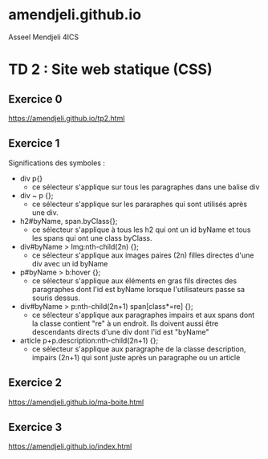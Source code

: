 # amendjeli.github.io
Asseel Mendjeli																																																4ICS

# TD 2 : Site web statique (CSS)

## Exercice 0

https://amendjeli.github.io/tp2.html

## Exercice 1

Significations des symboles :

- div p{}
  - ce sélecteur s'applique sur tous les paragraphes dans une balise div
- div ~ p {};
  - ce sélecteur s'applique sur les pararaphes qui sont utilisés après une div. 
- h2#byName, span.byClass{};
  - ce sélecteur s'applique à tous les h2 qui ont un id byName et tous les spans qui ont une class byClass.
- div#byName > Img:nth-child(2n) {};
  - ce sélecteur s'applique aux images paires (2n) filles directes d'une div avec un id byName 
- p#byName > b:hover {};
  - ce sélecteur s'applique aux éléments en gras fils directes des paragraphes dont l'id est byName lorsque l'utilisateurs passe sa souris dessus.
- div#byName > p:nth-child(2n+1) span[class*=re] {};
  - ce sélecteur s'applique aux paragraphes impairs et aux spans dont la classe contient "re" à un endroit. Ils doivent aussi être descendants directs d'une div dont l'id est "byName"
- article p+p.description:nth-child(2n+1) {};
  - ce sélecteur s'applique aux paragraphe de la classe description, impairs (2n+1) qui sont juste après un paragraphe ou un article

## Exercice 2

https://amendjeli.github.io/ma-boite.html

## Exercice 3

https://amendjeli.github.io/index.html
